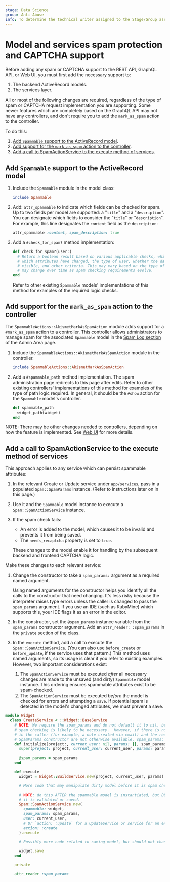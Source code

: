```yaml
---
stage: Data Science
group: Anti-Abuse
info: To determine the technical writer assigned to the Stage/Group associated with this page, see https://about.gitlab.com/handbook/product/ux/technical-writing/#assignments
---
```


# Model and services spam protection and CAPTCHA support

Before adding any spam or CAPTCHA support to the REST API, GraphQL API, or Web UI, you must
first add the necessary support to:

1. The backend ActiveRecord models.
1. The services layer.

All or most of the following changes are required, regardless of the type of spam or CAPTCHA request
implementation you are supporting. Some newer features which are completely based on the GraphQL API
may not have any controllers, and don't require you to add the `mark_as_spam` action to the controller.

To do this:

1. [Add `Spammable` support to the ActiveRecord model](#add-spammable-support-to-the-activerecord-model).
1. [Add support for the `mark_as_spam` action to the controller](#add-support-for-the-mark_as_spam-action-to-the-controller).
1. [Add a call to SpamActionService to the execute method of services](#add-a-call-to-spamactionservice-to-the-execute-method-of-services).

## Add `Spammable` support to the ActiveRecord model

1. Include the `Spammable` module in the model class:

   ```ruby
   include Spammable
   ```

1. Add: `attr_spammable` to indicate which fields can be checked for spam. Up to
   two fields per model are supported: a "`title`" and a "`description`". You can
   designate which fields to consider the "`title`" or "`description`". For example,
   this line designates the `content` field as the `description`:

    ```ruby
    attr_spammable :content, spam_description: true
    ```

1. Add a `#check_for_spam?` method implementation:

   ```ruby
   def check_for_spam?(user:)
     # Return a boolean result based on various applicable checks, which may include
     # which attributes have changed, the type of user, whether the data is publicly
     # visible, and other criteria. This may vary based on the type of model, and
     # may change over time as spam checking requirements evolve.
   end
   ```

   Refer to other existing `Spammable` models'
   implementations of this method for examples of the required logic checks.

## Add support for the `mark_as_spam` action to the controller

The `SpammableActions::AkismetMarkAsSpamAction` module adds support for a `#mark_as_spam` action
to a controller. This controller allows administrators to manage spam for the associated
`Spammable` model in the [Spam Log section](../../integration/akismet.md) of the Admin Area page.

1. Include the `SpammableActions::AkismetMarkAsSpamAction` module in the controller.

   ```ruby
   include SpammableActions::AkismetMarkAsSpamAction
   ```

1. Add a `#spammable_path` method implementation. The spam administration page redirects
   to this page after edits. Refer to other existing controllers' implementations
   of this method for examples of the type of path logic required. In general, it should
   be the `#show` action for the `Spammable` model's controller.

   ```ruby
   def spammable_path
     widget_path(widget)
   end
   ```

NOTE:
There may be other changes needed to controllers, depending on how the feature is
implemented. See [Web UI](web_ui.md) for more details.

## Add a call to SpamActionService to the execute method of services

This approach applies to any service which can persist spammable attributes:

1. In the relevant Create or Update service under `app/services`, pass in a populated
   `Spam::SpamParams` instance. (Refer to instructions later on in this page.)
1. Use it and the `Spammable` model instance to execute a `Spam::SpamActionService` instance.
1. If the spam check fails:
   - An error is added to the model, which causes it to be invalid and prevents it from being saved.
   - The `needs_recaptcha` property is set to `true`.

   These changes to the model enable it for handling by the subsequent backend and frontend CAPTCHA logic.

Make these changes to each relevant service:

1. Change the constructor to take a `spam_params:` argument as a required named argument.

   Using named arguments for the constructor helps you identify all the calls to
   the constructor that need changing. It's less risky because the interpreter raises
   type errors unless the caller is changed to pass the `spam_params` argument.
   If you use an IDE (such as RubyMine) which supports this, your
   IDE flags it as an error in the editor.

1. In the constructor, set the `@spam_params` instance variable from the `spam_params` constructor
   argument. Add an `attr_reader: :spam_params` in the `private` section of the class.

1. In the `execute` method, add a call to execute the `Spam::SpamActionService`.
   (You can also use `before_create` or `before_update`, if the service
   uses that pattern.) This method uses named arguments, so its usage is clear if
   you refer to existing examples. However, two important considerations exist:
   1. The `SpamActionService` must be executed _after_ all necessary changes are made to
      the unsaved (and dirty) `Spammable` model instance. This ordering ensures
      spammable attributes exist to be spam-checked.
   1. The `SpamActionService` must be executed _before_ the model is checked for errors and
      attempting a `save`. If potential spam is detected in the model's changed attributes, we must prevent a save.

```ruby
module Widget
  class CreateService < ::Widget::BaseService
    # NOTE: We require the spam_params and do not default it to nil, because
    # spam_checking is likely to be necessary.  However, if there is not a request available in scope
    # in the caller (for example, a note created via email) and the required arguments to the
    # SpamParams constructor are not otherwise available, spam_params: must be explicitly passed as nil.
    def initialize(project:, current_user: nil, params: {}, spam_params:)
      super(project: project, current_user: current_user, params: params)

      @spam_params = spam_params
    end

    def execute
      widget = Widget::BuildService.new(project, current_user, params).execute

      # More code that may manipulate dirty model before it is spam checked.

      # NOTE: do this AFTER the spammable model is instantiated, but BEFORE
      # it is validated or saved.
      Spam::SpamActionService.new(
        spammable: widget,
        spam_params: spam_params,
        user: current_user,
        # Or `action: :update` for a UpdateService or service for an existing model.
        action: :create
      ).execute

      # Possibly more code related to saving model, but should not change any attributes.

      widget.save
    end

    private

    attr_reader :spam_params
```
